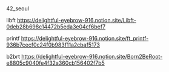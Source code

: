 # 
42_seoul

libft
https://delightful-eyebrow-916.notion.site/Libft-0deb28b698c14472b5eda3e04cf6bef7

printf
https://delightful-eyebrow-916.notion.site/ft_printf-936b7cecf0c24f0b983f11a2cbaf5173

b2brt
https://delightful-eyebrow-916.notion.site/Born2BeRoot-e8805c9040fe4f32a360cb156402f7b5

